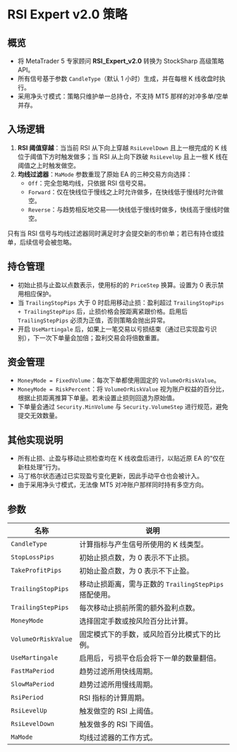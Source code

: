# RSI Expert v2.0 策略

## 概览
- 将 MetaTrader 5 专家顾问 **RSI_Expert_v2.0** 转换为 StockSharp 高级策略 API。
- 所有信号基于参数 `CandleType`（默认 1 小时）生成，并在每根 K 线收盘时执行。
- 采用净头寸模式：策略只维护单一总持仓，不支持 MT5 那样的对冲多单/空单并存。

## 入场逻辑
1. **RSI 阈值穿越**：当当前 RSI 从下向上穿越 `RsiLevelDown` 且上一根完成的 K 线位于阈值下方时触发做多；当 RSI 从上向下跌破 `RsiLevelUp` 且上一根 K 线在阈值之上时触发做空。
2. **均线过滤器**：`MaMode` 参数重现了原始 EA 的三种交易方向选择：
   - `Off`：完全忽略均线，只依据 RSI 信号交易。
   - `Forward`：仅在快线位于慢线之上时允许做多，在快线低于慢线时允许做空。
   - `Reverse`：与趋势相反地交易——快线低于慢线时做多，快线高于慢线时做空。

只有当 RSI 信号与均线过滤器同时满足时才会提交新的市价单；若已有持仓或挂单，后续信号会被忽略。

## 持仓管理
- 初始止损与止盈以点数表示，使用标的的 `PriceStep` 换算。设置为 0 表示禁用相应保护。
- 当 `TrailingStopPips` 大于 0 时启用移动止损：盈利超过 `TrailingStopPips + TrailingStepPips` 后，止损价格会按距离紧跟价格。启用后 `TrailingStepPips` 必须为正值，否则策略会抛出异常。
- 开启 `UseMartingale` 后，如果上一笔交易以亏损结束（通过已实现盈亏识别），下一次下单量会加倍；盈利交易会将倍数重置。

## 资金管理
- `MoneyMode = FixedVolume`：每次下单都使用固定的 `VolumeOrRiskValue`。
- `MoneyMode = RiskPercent`：将 `VolumeOrRiskValue` 视为账户权益的百分比，根据止损距离推算下单量。若未设置止损则回退为原始值。
- 下单量会通过 `Security.MinVolume` 与 `Security.VolumeStep` 进行规范，避免提交无效数量。

## 其他实现说明
- 所有止损、止盈与移动止损检查均在 K 线收盘后进行，以贴近原 EA 的“仅在新柱处理”行为。
- 马丁格尔状态通过已实现盈亏变化更新，因此手动平仓也会被计入。
- 由于采用净头寸模式，无法像 MT5 对冲账户那样同时持有多空方向。

## 参数
| 名称 | 说明 |
| --- | --- |
| `CandleType` | 计算指标与产生信号所使用的 K 线类型。 |
| `StopLossPips` | 初始止损点数，为 0 表示不下止损。 |
| `TakeProfitPips` | 初始止盈点数，为 0 表示不下止盈。 |
| `TrailingStopPips` | 移动止损距离，需与正数的 `TrailingStepPips` 搭配使用。 |
| `TrailingStepPips` | 每次移动止损前所需的额外盈利点数。 |
| `MoneyMode` | 选择固定手数或按风险百分比计算。 |
| `VolumeOrRiskValue` | 固定模式下的手数，或风险百分比模式下的比例。 |
| `UseMartingale` | 启用后，亏损平仓后会将下一单的数量翻倍。 |
| `FastMaPeriod` | 趋势过滤所用快线周期。 |
| `SlowMaPeriod` | 趋势过滤所用慢线周期。 |
| `RsiPeriod` | RSI 指标的计算周期。 |
| `RsiLevelUp` | 触发做空的 RSI 上阈值。 |
| `RsiLevelDown` | 触发做多的 RSI 下阈值。 |
| `MaMode` | 均线过滤器的工作方式。 |
